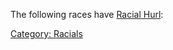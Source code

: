 The following races have [Racial Hurl](Racial_Hurl "wikilink"):

[Category: Racials](Category:_Racials "wikilink")
